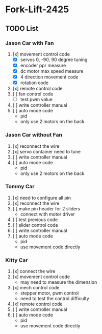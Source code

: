 # Fork-Lift-2425

## TODO List
### Jason Car with Fan
1. [x] movement control code
    - [x] servos 0, -90, 90 degree tuning
    - [x] encoder ppr measure
    - [x] dc motor max speed measure
    - [x] 4 direction movement code
    - [x] rotation code
2. [x] remote control code
3. [ ] fan control code
    - [ ] test pwm value
4. [ ] write controller manual
4. [ ] auto mode code
    - pid
    - only use 2 motors on the back

### Jason Car without Fan
1. [x] reconnect the wire
2. [x] servo container need to tune
4. [ ] write controller manual
3. [ ] auto mode code
    - pid
    - only use 2 motors on the back

### Tommy Car
1. [x] need to configure all pin
2. [x] reconnect the wire
3. [ ] make pin header for 2 sliders
    - connect with motor driver
4. [ ] test previous code
5. [ ] slider control code
4. [ ] write controller manual
6. [ ] auto mode code
    - pid
    - use movement code directly

### Kitty Car
1. [x] connect the wire
2. [x] movement control code
    - may need to measure the dimension
3. [x] mech control code
    - stepper motor, pwm control
    - need to test the control difficulty
4. [x] remote control code
4. [ ] write controller manual
5. [ ] auto mode code
    - pid
    - use movement code directly
